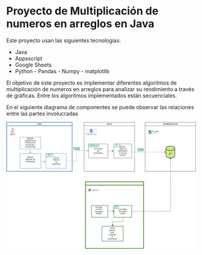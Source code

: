 # Proyecto de Multiplicación de numeros en arreglos en Java


Este proyecto usan las siguientes tecnologias:

- Java
- Appsscript
- Google Sheets
- Python - Pandas - Numpy - matplotlib



El objetivo de este proyecto es implementar diferentes algoritmos de multiplicación de numeros en arreglos para analizar su rendimiento a través de gráficas.
Entre los algoritmos implementados están secuenciales. 


En el siguiente diagrama de componentes se puede observar las relaciones entre las partes involucradas

![Diagrama de componentes ](resources/components_java_ana_2.png)
